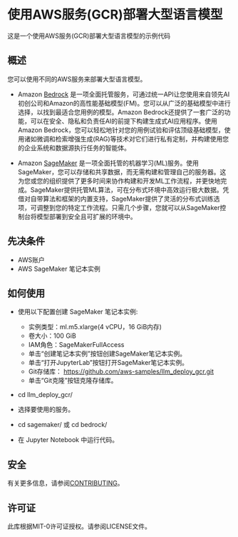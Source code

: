 # 使用AWS服务(GCR)部署大型语言模型

这是一个使用AWS服务(GCR)部署大型语言模型的示例代码

## 概述
您可以使用不同的AWS服务来部署大型语言模型。
- Amazon [Bedrock](https://docs.aws.amazon.com/bedrock/latest/userguide/what-is-bedrock.html) 是一项全面托管服务，可通过统一API让您使用来自领先AI初创公司和Amazon的高性能基础模型(FM)。您可以从广泛的基础模型中进行选择，以找到最适合您用例的模型。Amazon Bedrock还提供了一套广泛的功能，可以在安全、隐私和负责任AI的前提下构建生成式AI应用程序。使用Amazon Bedrock，您可以轻松地针对您的用例试验和评估顶级基础模型，使用诸如微调和检索增强生成(RAG)等技术对它们进行私有定制，并构建使用您的企业系统和数据源执行任务的智能体。

- Amazon [SageMaker](https://docs.aws.amazon.com/sagemaker/latest/dg/whatis.html) 是一项全面托管的机器学习(ML)服务。使用SageMaker，您可以存储和共享数据，而无需构建和管理自己的服务器。这为您或您的组织提供了更多时间来协作构建和开发ML工作流程，并更快地完成。SageMaker提供托管ML算法，可在分布式环境中高效运行极大数据。凭借对自带算法和框架的内置支持，SageMaker提供了灵活的分布式训练选项，可调整到您的特定工作流程。只需几个步骤，您就可以从SageMaker控制台将模型部署到安全且可扩展的环境中。

## 先决条件
- AWS账户
- AWS SageMaker 笔记本实例

## 如何使用
- 使用以下配置创建 SageMaker 笔记本实例:
  - 实例类型：ml.m5.xlarge(4 vCPU，16 GiB内存)
  - 卷大小：100 GiB
  - IAM角色：SageMakerFullAccess
  - 单击“创建笔记本实例”按钮创建SageMaker笔记本实例。
  - 单击“打开JupyterLab”按钮打开SageMaker笔记本实例。
  - Git存储库： https://github.com/aws-samples/llm_deploy_gcr.git
  - 单击“Git克隆”按钮克隆存储库。

- cd llm_deploy_gcr/
- 选择要使用的服务。
- cd sagemaker/ 或 cd bedrock/
- 在 Jupyter Notebook 中运行代码。

## 安全

有关更多信息，请参阅[CONTRIBUTING](CONTRIBUTING.md#security-issue-notifications)。

## 许可证

此库根据MIT-0许可证授权。请参阅LICENSE文件。